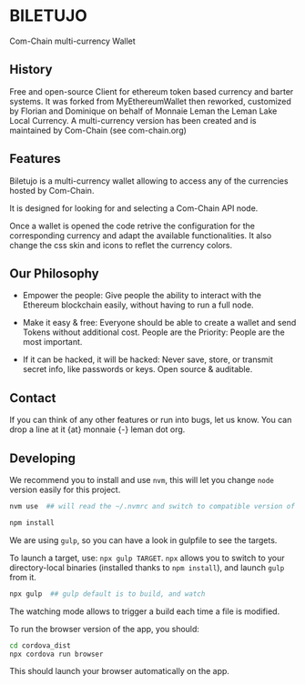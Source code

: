 # BILETUJO

Com-Chain multi-currency Wallet

## History

Free and open-source Client for ethereum token based currency and
barter systems.  It was forked from MyEthereumWallet then reworked,
customized by Florian and Dominique on behalf of Monnaie Leman the
Leman Lake Local Currency. A multi-currency version has been created
and is maintained by Com-Chain (see com-chain.org)

## Features

Biletujo is a multi-currency wallet allowing to access any of the
currencies hosted by Com-Chain.

It is designed for looking for and selecting a Com-Chain API node.

Once a wallet is opened the code retrive the configuration for the
corresponding currency and adapt the available functionalities. It
also change the css skin and icons to reflet the currency colors.

## Our Philosophy

- Empower the people: Give people the ability to interact with the
  Ethereum blockchain easily, without having to run a full node.

- Make it easy & free: Everyone should be able to create a wallet and
  send Tokens without additional cost.  People are the Priority: People
  are the most important.

- If it can be hacked, it will be hacked: Never save, store, or
  transmit secret info, like passwords or keys. Open source &
  auditable.

## Contact

If you can think of any other features or run into bugs, let us
know. You can drop a line at it {at} monnaie {-} leman dot org.

## Developing

We recommend you to install and use ``nvm``, this will let you change
``node`` version easily for this project.

```sh
nvm use  ## will read the ~/.nvmrc and switch to compatible version of node

npm install
```

We are using ``gulp``, so you can have a look in gulpfile to see the targets.

To launch a target, use: ``npx gulp TARGET``. ``npx`` allows you to
switch to your directory-local binaries (installed thanks to ``npm
install``), and launch ``gulp`` from it.

```sh
npx gulp  ## gulp default is to build, and watch
```

The watching mode allows to trigger a build each time a file is modified.

To run the browser version of the app, you should:

```sh
cd cordova_dist
npx cordova run browser
```

This should launch your browser automatically on the app.

